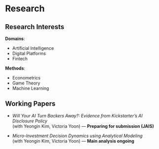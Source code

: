 # Research

## Research Interests
**Domains**:
- Artificial Intelligence
- Digital Platforms
- Fintech

**Methods**:
- Econometrics
- Game Theory
- Machine Learning

## Working Papers
- *Will Your AI Turn Backers Away?: Evidence from Kickstarter’s AI Disclosure Policy*  
  (with Yeongin Kim, Victoria Yoon) — **Preparing for submission (JAIS)**

- *Micro-Investment Decision Dynamics using Analytical Modeling*  
  (with Yeongin Kim, Victoria Yoon) — **Main analysis ongoing**
